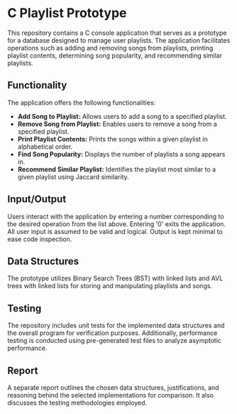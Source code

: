 # C Playlist Prototype 

This repository contains a C console application that serves as a prototype for a database designed to manage user playlists. The application facilitates operations such as adding and removing songs from playlists, printing playlist contents, determining song popularity, and recommending similar playlists.

## Functionality

The application offers the following functionalities:

- **Add Song to Playlist:** Allows users to add a song to a specified playlist.
- **Remove Song from Playlist:** Enables users to remove a song from a specified playlist.
- **Print Playlist Contents:** Prints the songs within a given playlist in alphabetical order.
- **Find Song Popularity:** Displays the number of playlists a song appears in.
- **Recommend Similar Playlist:** Identifies the playlist most similar to a given playlist using Jaccard similarity.

## Input/Output

Users interact with the application by entering a number corresponding to the desired operation from the list above. Entering '0' exits the application. All user input is assumed to be valid and logical. Output is kept minimal to ease code inspection.

## Data Structures

The prototype utilizes Binary Search Trees (BST) with linked lists and AVL trees with linked lists for storing and manipulating playlists and songs.

## Testing

The repository includes unit tests for the implemented data structures and the overall program for verification purposes. Additionally, performance testing is conducted using pre-generated test files to analyze asymptotic performance.

## Report

A separate report outlines the chosen data structures, justifications, and reasoning behind the selected implementations for comparison. It also discusses the testing methodologies employed.
